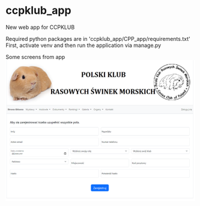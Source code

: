 # ccpklub_app
 New web app for CCPKLUB

Required python packages are in 'ccpklub_app/CPP_app/requirements.txt'
First, activate venv and then run the application via manage.py

Some screens from app
![alt text](https://raw.githubusercontent.com/maciejfaber/ccpklub_app/main/Screens/registration.png)
